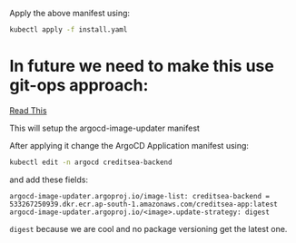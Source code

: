Apply the above manifest using:

```sh
kubectl apply -f install.yaml

```
# In future we need to make this use git-ops approach:
[Read This](https://argocd-image-updater.readthedocs.io/en/stable/basics/update-methods/#git-write-back-method)

This will setup the argocd-image-updater manifest 

After applying it change the ArgoCD Application manifest using:
```sh
kubectl edit -n argocd creditsea-backend
```
and add these fields: 

```
argocd-image-updater.argoproj.io/image-list: creditsea-backend = 533267250939.dkr.ecr.ap-south-1.amazonaws.com/creditsea-app:latest
argocd-image-updater.argoproj.io/<image>.update-strategy: digest
```

`digest` because we are cool and no package versioning get the latest one. 
